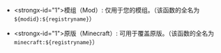 * <strongx-id="1">模组（Mod）:</strong> 仅用于您的模组。（该函数的全名为`${modid}:${registryname}`）

* <strongx-id="1">原版（Minecraft）:</strong> 可用于覆盖原版。（该函数的全名为`minecraft:${registryname}`）
